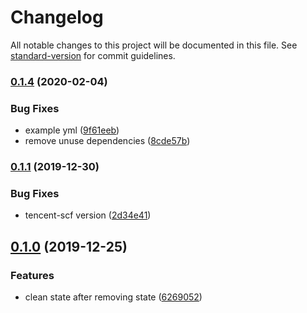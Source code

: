 # Changelog

All notable changes to this project will be documented in this file. See [standard-version](https://github.com/conventional-changelog/standard-version) for commit guidelines.

### [0.1.4](https://github.com/serverless-components/tencent-laravel/compare/v0.1.2...v0.1.4) (2020-02-04)


### Bug Fixes

* example yml ([9f61eeb](https://github.com/serverless-components/tencent-laravel/commit/9f61eebdd8b14d784a322c309815f370ea738f13))
* remove unuse dependencies ([8cde57b](https://github.com/serverless-components/tencent-laravel/commit/8cde57b5f674acbe96144a016d159d1493cae76f))

### [0.1.1](https://github.com/serverless-components/tencent-laravel/compare/v0.1.0...v0.1.1) (2019-12-30)


### Bug Fixes

* tencent-scf version ([2d34e41](https://github.com/serverless-components/tencent-laravel/commit/2d34e413b06638f46d14c1403f28c5027729083b))

## [0.1.0](https://github.com/serverless-components/tencent-laravel/compare/v0.1.0-alpha.0...v0.1.0) (2019-12-25)

### Features

- clean state after removing state ([6269052](https://github.com/serverless-components/tencent-laravel/commit/6269052ed75c1b9a8e727e3b17c9a7b5ac745e22))
